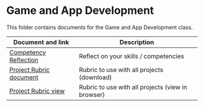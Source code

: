 # Game and App Development

This folder contains documents for the Game and App Development class.

Document and link | Description
----------------- | -----------
[Competency Reflection](https://github.com/MichaelTMiyoshi/LearningWithMiyoshi/blob/main/GameAndAppDev/Documents/CompetenciesReflection-GameAndAppDevelopment.docx) | Reflect on your skills / competencies
[Project Rubric document](https://github.com/MichaelTMiyoshi/LearningWithMiyoshi/blob/main/_CommonDocuments/Rubric-AdvancedDesignDoc.docx) | Rubric to use with all projects (download)
[Project Rubric view](https://github.com/MichaelTMiyoshi/LearningWithMiyoshi/blob/main/_CommonDocuments/Rubric-AdvancedDesignDoc.md) | Rubric to use with all projects (view in browser)
